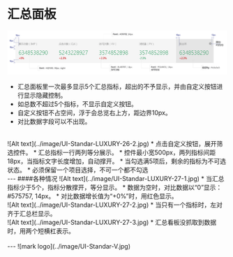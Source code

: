 # 汇总面板

![Alt text](../image/UI-Standar-LUXURY-26-1.jpg)
* 汇总面板里一次最多显示5个汇总指标，超出的不予显示，并由自定义按钮进行显示隐藏控制。
* 如总数不超过5个指标，不显示自定义按钮。
* 自定义按钮不占空间，浮于会总览右上方，距边界10px。
* 对比数据字段可以不出现。

<br>
![Alt text](../image/UI-Standar-LUXURY-26-2.jpg)
* 点击自定义按钮，展开筛选控件。
* 汇总指标一行两列等分展示。
* 控件最小宽500px，两列指标间距18px，当指标文字长度增加，自动撑开。
* 当勾选满5项后，剩余的指标为不可选状态。
* 必须保留一个项目选择，不可一个都不勾选

<br>
---
####各种情况
![Alt text](../image/UI-Standar-LUXURY-27-1.jpg)
* 当汇总指标少于5个，指标分散撑开，等分显示。
* 数据为空时，对比数据以“0”显示：#575757, 14px。
* 对比数据增长值为“+0%”时，用红色显示。

<br>
![Alt text](../image/UI-Standar-LUXURY-27-2.jpg)
* 当只有一个指标时，左对齐于汇总栏显示。

<br>
![Alt text](../image/UI-Standar-LUXURY-27-3.jpg)
* 汇总看板没抓取到数据时，用两个短横杠表示。

<br>
<br>
---
![mark logo](../image/UI-Standar-V.jpg)

